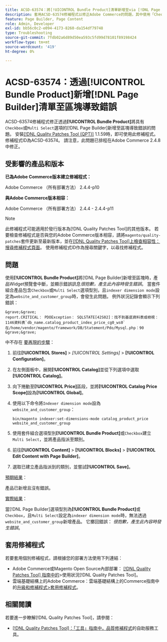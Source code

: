 ```yaml
---
title: ACSD-63574：將[!UICONTROL Bundle Product]清單新增至via [!DNL Page Builder] 的區塊導致錯誤
description: 套用ACSD-63574修補程式以修正Adobe Commerce的問題，其中使用「Checkbox」或「Multi Select」選項新增**[!UICONTROL Bundle Product]**透過 [!DNL Page Builder] 新增至區塊會導致錯誤。
feature: Page Builder, Page Content
role: Admin, Developer
exl-id: bb56c0c2-e094-4173-8260-da154df79748
type: Troubleshooting
source-git-commit: 7fdb02a6d89d50ea593c5fd99d78101f89198424
workflow-type: tm+mt
source-wordcount: '419'
ht-degree: 0%

---
```


# ACSD-63574：透過[!UICONTROL Bundle Product]新增[!DNL Page Builder]清單至區塊導致錯誤

ACSD-63574修補程式修正透過&#x200B;**[!UICONTROL Bundle Product]**&#x200B;將具有`Checkbox`或`Multi Select`選項的[!DNL Page Builder]新增至區塊導致錯誤的問題。 安裝[[!DNL Quality Patches Tool (QPT)]](/help/tools/quality-patches-tool/quality-patches-tool-to-self-serve-quality-patches.md) 1.1.59時，即可使用此修補程式。 修補程式ID為ACSD-63574。 請注意，此問題已排程在Adobe Commerce 2.4.8中修正。

## 受影響的產品和版本

**已為Adobe Commerce版本建立修補程式：**

Adobe Commerce （所有部署方法） 2.4.4-p10

**與Adobe Commerce版本相容：**

Adobe Commerce （所有部署方法） 2.4.4 - 2.4.4-p11

>[!NOTE]
>
>此修補程式可能適用於發行版本為[!DNL Quality Patches Tool]的其他版本。 若要檢查修補程式是否與您的Adobe Commerce版本相容，請將`magento/quality-patches`套件更新至最新版本，並在[[!DNL Quality Patches Tool]上檢查相容性：搜尋修補程式頁面](https://experienceleague.adobe.com/tools/commerce-quality-patches/index.html)。 使用修補程式ID作為搜尋關鍵字，以尋找修補程式。

## 問題

使用&#x200B;**[!UICONTROL Bundle Product]**&#x200B;將[!DNL Page Builder]新增至區塊時，產品Widget預覽會中斷，並顯示錯誤訊息&#x200B;*很抱歉，產生此內容時發生錯誤*。 當套件組合產品包含`Checkbox`或`Multi Select`選項型別，且`indexer dimension mode`設定為`website_and_customer_group`時，會發生此問題。 例外狀況記錄會顯示下列錯誤：

    &grave;&grave;
    report.CRITICAL： PDOException： SQLSTATE[42S02]：找不到基底資料表或檢視： 1146資料表`db_name.catalog_product_index_price_cg0_ws0`在/home/vendor/magento/framework/DB/Statement/Pdo/Mysql.php：90
    &grave;&grave;
中不存在
<u>要再現的步驟</u>：

1. 前往&#x200B;**[!UICONTROL Stores]** > *[!UICONTROL Settings]* > **[!UICONTROL Configuration]**。
1. 在左側面板中，展開&#x200B;**[!UICONTROL Catalog]**&#x200B;並從下列選項中選取&#x200B;**[!UICONTROL Catalog]**。
1. 向下捲動至&#x200B;**[!UICONTROL Price]**&#x200B;區段，並將&#x200B;**[!UICONTROL Catalog Price Scope]**&#x200B;設為&#x200B;**[!UICONTROL Global]**。
1. 使用以下命令將`Indexer dimension mode`設為`website_and_customer_group`：

   `bin/magento indexer:set-dimensions-mode catalog_product_price website_and_customer_group`

1. 使用套件組合選項型別&#x200B;**[!UICONTROL Bundle Product]**&#x200B;或`Checkbox`建立`Multi Select`，並將產品指派至類別。
1. 前往&#x200B;**[!UICONTROL Content]** > **[!UICONTROL Blocks]** > **[!UICONTROL Edit Content with Page Builder]**。
1. 選取已建立產品指派到的類別，並嘗試&#x200B;**[!UICONTROL Save]**。

<u>預期結果</u>：

產品已新增且沒有錯誤。

<u>實際結果</u>：

當[!DNL Page Builder]選項型別為&#x200B;**[!UICONTROL Bundle Product]**&#x200B;或`Checkbox`，且`Multi Select`設定為`indexer dimension mode`時，無法透過`website_and_customer_group`新增產品。 它擲回錯誤： *很抱歉，產生此內容時發生錯誤*。


## 套用修補程式

若要套用個別修補程式，請根據您的部署方法使用下列連結：

* Adobe Commerce或Magento Open Source內部部署： [[!DNL Quality Patches Tool] 指南中的](/help/tools/quality-patches-tool/usage.md)>使用狀況[!DNL Quality Patches Tool]。
* 雲端基礎結構上的Adobe Commerce：雲端基礎結構上的Commerce指南中的[升級和修補程式>套用修補程式](https://experienceleague.adobe.com/docs/commerce-cloud-service/user-guide/develop/upgrade/apply-patches.html)。


## 相關閱讀

若要進一步瞭解[!DNL Quality Patches Tool]，請參閱：

* [[!DNL Quality Patches Tool]：「工具」指南中，品質修補程式](/help/tools/quality-patches-tool/quality-patches-tool-to-self-serve-quality-patches.md)的自助服務工具。
